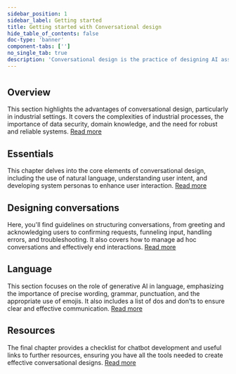 ```yaml
---
sidebar_position: 1
sidebar_label: Getting started
title: Getting started with Conversational design
hide_table_of_contents: false
doc-type: 'banner'
component-tabs: ['']
no_single_tab: true
description: 'Conversational design is the practice of designing AI assistants, chatbots and voice interfaces to communicate with users naturally and intuitively. Also known as Conversation UX (CUX), conversational design bridges the gap between technology and human communication, making interactions with our industrial software users more efficient, helpful and engaging.'
---
```


#

## Overview

This section highlights the advantages of conversational design, particularly in industrial settings. It covers the complexities of industrial processes, the importance of data security, domain knowledge, and the need for robust and reliable systems. [Read more](./overview)

## Essentials

This chapter delves into the core elements of conversational design, including the use of natural language, understanding user intent, and developing system personas to enhance user interaction. [Read more](./essentials/natural-language)

## Designing conversations

Here, you'll find guidelines on structuring conversations, from greeting and acknowledging users to confirming requests, funneling input, handling errors, and troubleshooting. It also covers how to manage ad hoc conversations and effectively end interactions. [Read more](./designing-conversations/overview)

## Language

This section focuses on the role of generative AI in language, emphasizing the importance of precise wording, grammar, punctuation, and the appropriate use of emojis. It also includes a list of dos and don’ts to ensure clear and effective communication. [Read more](./language)

## Resources

The final chapter provides a checklist for chatbot development and useful links to further resources, ensuring you have all the tools needed to create effective conversational designs. [Read more](./resources/chatbot-checklist)
